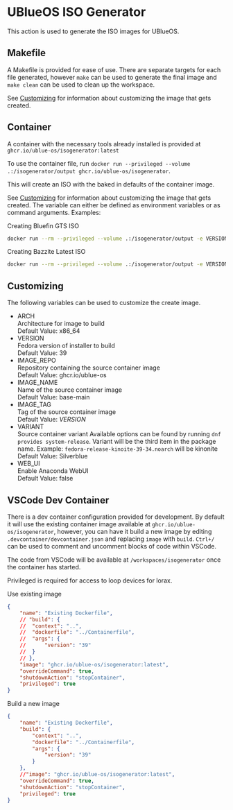 # UBlueOS ISO Generator
This action is used to generate the ISO images for UBlueOS.

## Makefile
A Makefile is provided for ease of use. There are separate targets for each file generated, however `make` can be used to generate the final image and `make clean` can be used to clean up the workspace.

See [Customizing](#customizing) for information about customizing the image that gets created.

## Container
A container with the necessary tools already installed is provided at `ghcr.io/ublue-os/isogenerator:latest`

To use the container file, run `docker run --privileged --volume .:/isogenerator/output ghcr.io/ublue-os/isogenerator`.

This will create an ISO with the baked in defaults of the container image.

See [Customizing](#customizing) for information about customizing the image that gets created. The variable can either be defined as environment variables or as command arguments.
Examples:

Creating Bluefin GTS ISO
```bash
docker run --rm --privileged --volume .:/isogenerator/output -e VERSION=38 -e IMAGE_NAME=bluefin -e IMAGE_TAG=gts -e VARIANT=Silverblue ghcr.io/ublue-os/isogenerator:38
```

Creating Bazzite Latest ISO
```bash
docker run --rm --privileged --volume .:/isogenerator/output -e VERSION=39 -e IMAGE_NAME=bazzite -e IMAGE_TAG=latest -e VARIANT=Kinoite ghcr.io/ublue-os/isogenerator:39
```

## Customizing
The following variables can be used to customize the create image.

- ARCH  
    Architecture for image to build  
    Default Value: x86_64
- VERSION  
    Fedora version of installer to build  
    Default Value: 39
- IMAGE_REPO  
    Repository containing the source container image  
    Default Value: ghcr.io/ublue-os
- IMAGE_NAME  
    Name of the source container image  
    Default Value: base-main
- IMAGE_TAG  
    Tag of the source container image  
    Default Value: *VERSION*
- VARIANT  
    Source container variant
    Available options can be found by running `dnf provides system-release`. Variant will be the third item in the package name. Example: `fedora-release-kinoite-39-34.noarch` will be kinonite  
    Default Value: Silverblue
- WEB_UI  
    Enable Anaconda WebUI  
    Default Value: false

## VSCode Dev Container
There is a dev container configuration provided for development. By default it will use the existing container image available at `ghcr.io/ublue-os/isogenerator`, however, you can have it build a new image by editing `.devcontainer/devcontainer.json` and replacing `image` with `build`. `Ctrl+/` can be used to comment and uncomment blocks of code within VSCode.

The code from VSCode will be available at `/workspaces/isogenerator` once the container has started.

Privileged is required for access to loop devices for lorax.

Use existing image
```json
{
	"name": "Existing Dockerfile",
	// "build": {
	// 	"context": "..",
	// 	"dockerfile": "../Containerfile",
	// 	"args": {
	// 		"version": "39"
	// 	}
	// },
	"image": "ghcr.io/ublue-os/isogenerator:latest",
	"overrideCommand": true,
	"shutdownAction": "stopContainer",
	"privileged": true
}
```

Build a new image
```json
{
	"name": "Existing Dockerfile",
	"build": {
		"context": "..",
		"dockerfile": "../Containerfile",
		"args": {
			"version": "39"
		}
	},
	//"image": "ghcr.io/ublue-os/isogenerator:latest",
	"overrideCommand": true,
	"shutdownAction": "stopContainer",
	"privileged": true
}
```
